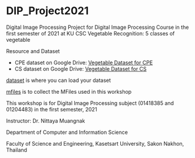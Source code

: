 # DIP_Project2021
Digital Image Processing Project for Digital Image Processing Course in the first semester of 2021 at KU CSC
Vegetable Recognition: 5 classes of vegetable

Resource and Dataset
- CPE dataset on Google Drive: [Vegetable Dataset for CPE](https://drive.google.com/drive/folders/1rNWThubcAIQbGWWkr2uoFlPJVxYnjz1E?usp=sharing)
- CS dataset on Google Drive: [Vegetable Dataset for CS](https://drive.google.com/drive/folders/1QV4AVfIr4m6kUzlb40V6gz9QEkHLUQnZ?usp=sharing)


[dataset](https://github.com/nittaya2mu/DIP_Project2021/tree/main/dataset) is where you can load your dataset

[mfiles](https://github.com/nittaya2mu/DIP_Project2021/tree/main/mfiles) is to collect the MFiles used in this workshop


This workshop is for Digital Image Processing subject (01418385 and 01204483) in the first semester, 2021

Instructor: Dr. Nittaya Muangnak

Department of Computer and Information Science

Faculty of Science and Engineering, Kasetsart University, Sakon Nakhon, Thailand
